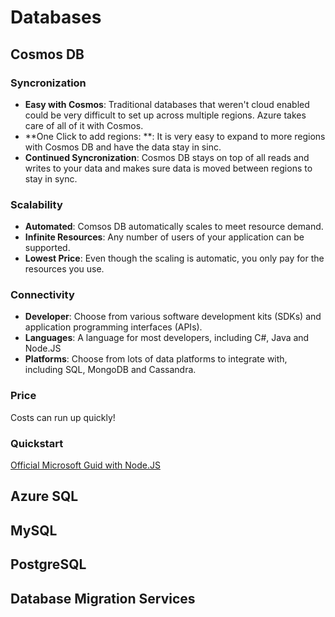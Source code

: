 # Databases

## Cosmos DB

### Syncronization

- **Easy with Cosmos**: Traditional databases that weren't cloud enabled could be very difficult to set up across multiple regions.  Azure takes care of all of it with Cosmos.
- **One Click to add regions: **: It is very easy to expand to more regions with Cosmos DB and have the data stay in sinc.
- **Continued Syncronization**: Cosmos DB stays on top of all reads and writes to your data and makes sure data is moved between regions to stay in sync.

### Scalability

- **Automated**: Comsos DB automatically scales to meet resource demand.
- **Infinite Resources**: Any number of users of your application can be supported.
- **Lowest Price**: Even though the scaling is automatic, you only pay for the resources you use.

### Connectivity

- **Developer**: Choose from various software development kits (SDKs) and application programming interfaces (APIs).
- **Languages**: A language for most developers, including C#, Java and Node.JS
- **Platforms**: Choose from lots of data platforms to integrate with, including SQL, MongoDB and Cassandra.

### Price
Costs can run up quickly!

### Quickstart

[Official Microsoft Guid with Node.JS](https://learn.microsoft.com/en-us/azure/cosmos-db/nosql/quickstart-nodejs?tabs=azure-portal%2Cpasswordless%2Cwindows%2Csign-in-azure-cli)

## Azure SQL

## MySQL

## PostgreSQL

## Database Migration Services
